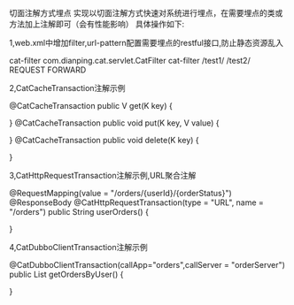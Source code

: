 切面注解方式埋点 实现以切面注解方式快速对系统进行埋点，在需要埋点的类或方法加上注解即可（会有性能影响） 具体操作如下: 

1,web.xml中增加filter,url-pattern配置需要埋点的restful接口,防止静态资源乱入 

cat-filter com.dianping.cat.servlet.CatFilter cat-filter /test1/ /test2/ REQUEST FORWARD

2,CatCacheTransaction注解示例

@CatCacheTransaction
public V get(K key) {

}
@CatCacheTransaction
public void put(K key, V value) {

}
@CatCacheTransaction
public void delete(K key) {  

}

3,CatHttpRequestTransaction注解示例,URL聚合注解

@RequestMapping(value = "/orders/{userId}/{orderStatus}")
@ResponseBody
@CatHttpRequestTransaction(type = "URL", name = "/orders")
public String userOrders() {

}

4,CatDubboClientTransaction注解示例

@CatDubboClientTransaction(callApp="orders",callServer = "orderServer")
public List<Long> getOrdersByUser() {

}

